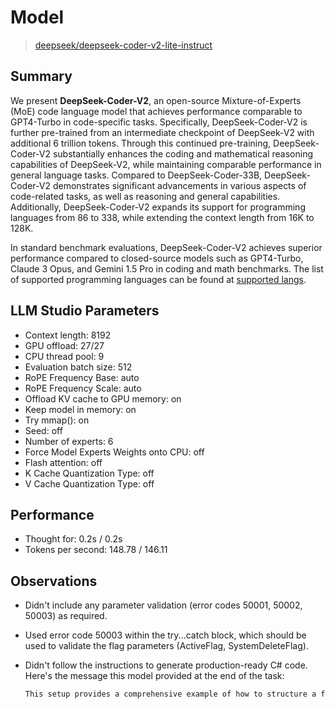 # Model

> [deepseek/deepseek-coder-v2-lite-instruct](https://huggingface.co/lmstudio-community/DeepSeek-Coder-V2-Lite-Instruct-GGUF)

## Summary

We present **DeepSeek-Coder-V2**, an open-source Mixture-of-Experts (MoE) code language model that achieves performance comparable to GPT4-Turbo in code-specific tasks. Specifically, DeepSeek-Coder-V2 is further pre-trained from an intermediate checkpoint of DeepSeek-V2 with additional 6 trillion tokens. Through this continued pre-training, DeepSeek-Coder-V2 substantially enhances the coding and mathematical reasoning capabilities of DeepSeek-V2, while maintaining comparable performance in general language tasks. Compared to DeepSeek-Coder-33B, DeepSeek-Coder-V2 demonstrates significant advancements in various aspects of code-related tasks, as well as reasoning and general capabilities. Additionally, DeepSeek-Coder-V2 expands its support for programming languages from 86 to 338, while extending the context length from 16K to 128K.

In standard benchmark evaluations, DeepSeek-Coder-V2 achieves superior performance compared to closed-source models such as GPT4-Turbo, Claude 3 Opus, and Gemini 1.5 Pro in coding and math benchmarks. The list of supported programming languages can be found at [supported langs](https://github.com/deepseek-ai/DeepSeek-Coder-V2/blob/main/supported_langs.txt).

## LLM Studio Parameters

- Context length: 8192
- GPU offload: 27/27
- CPU thread pool: 9
- Evaluation batch size: 512
- RoPE Frequency Base: auto
- RoPE Frequency Scale: auto
- Offload KV cache to GPU memory: on
- Keep model in memory: on
- Try mmap(): on
- Seed: off
- Number of experts: 6
- Force Model Experts Weights onto CPU: off
- Flash attention: off
- K Cache Quantization Type: off
- V Cache Quantization Type: off

## Performance

- Thought for: 0.2s / 0.2s
- Tokens per second: 148.78 / 146.11

## Observations

- Didn't include any parameter validation (error codes 50001, 50002, 50003) as required.
- Used error code 50003 within the try...catch block, which should be used to validate the flag parameters (ActiveFlag, SystemDeleteFlag).
- Didn't follow the instructions to generate production-ready C# code. Here's the message this model provided at the end of the task:

    ```txt
    This setup provides a comprehensive example of how to structure a full-stack .NET application based on the provided SQL table definition, following best practices and including necessary validation and testing. Adjust namespaces and paths according to your project's actual structure.
    ```
